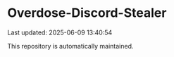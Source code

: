 # Overdose-Discord-Stealer

Last updated: 2025-06-09 13:40:54

This repository is automatically maintained.
